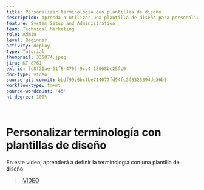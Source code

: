 ```yaml
---
title: Personalizar terminología con plantillas de diseño
description: Aprenda a utilizar una plantilla de diseño para personalizar la terminología que se ve en la interfaz de usuario para tareas, proyectos y otros elementos.
feature: System Setup and Administration
team: Technical Marketing
role: Admin
level: Beginner
activity: deploy
type: Tutorial
thumbnail: 335074.jpeg
jira: KT-8761
exl-id: fc8f31ae-61f8-4705-9cc4-18068bc25fc9
doc-type: video
source-git-commit: bbdf99c6bc1be714077fd94fc3f8325394de36b3
workflow-type: tm+mt
source-wordcount: '45'
ht-degree: 100%

---
```


# Personalizar terminología con plantillas de diseño

En este vídeo, aprenderá a definir la terminología con una plantilla de diseño.

>[!VIDEO](https://video.tv.adobe.com/v/3445477/?quality=12&learn=on&enablevpops=1&captions=spa)

